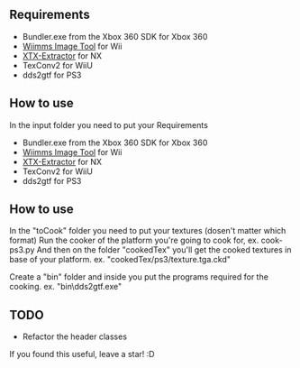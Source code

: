 ## Requirements
- Bundler.exe from the Xbox 360 SDK for Xbox 360
- [Wiimms Image Tool](https://szs.wiimm.de/wimgt/) for Wii
- [XTX-Extractor](https://github.com/aboood40091/XTX-Extractor) for NX
- TexConv2 for WiiU
- dds2gtf for PS3

## How to use
In the input folder you need to put your Requirements
- Bundler.exe from the Xbox 360 SDK for Xbox 360
- [Wiimms Image Tool](https://szs.wiimm.de/wimgt/) for Wii
- [XTX-Extractor](https://github.com/aboood40091/XTX-Extractor) for NX
- TexConv2 for WiiU
- dds2gtf for PS3

## How to use
In the "toCook" folder you need to put your textures (dosen't matter which format)
Run the cooker of the platform you're going to cook for, ex. cook-ps3.py
And then on the folder "cookedTex" you'll get the cooked textures in  base of your platform. ex. "cookedTex/ps3/texture.tga.ckd"

Create a "bin" folder and inside you put the programs required for the cooking. ex. "bin\dds2gtf.exe"

## TODO
- Refactor the header classes

If you found this useful, leave a star! :D
